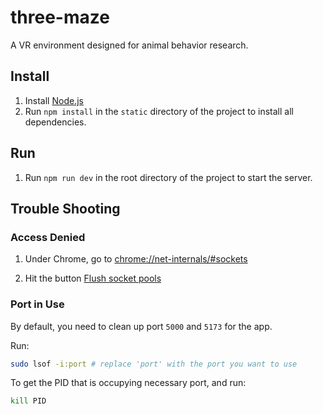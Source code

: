 # three-maze
A VR environment designed for animal behavior research.

## Install
1. Install [Node.js](https://nodejs.org/en)
2. Run ```npm install``` in the `static` directory of the project to install all dependencies.

## Run
1. Run ```npm run dev``` in the root directory of the project to start the server.

## Trouble Shooting
### Access Denied
1. Under Chrome, go to [chrome://net-internals/#sockets](chrome://net-internals/#sockets)

2. Hit the button [Flush socket pools]()

### Port in Use
By default, you need to clean up port `5000` and `5173` for the app.

Run:

``` bash
sudo lsof -i:port # replace 'port' with the port you want to use 
```

To get the PID that is occupying necessary port, and run:

```bash
kill PID
```
